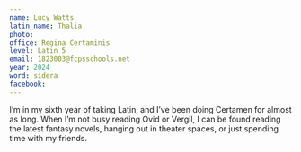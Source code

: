 ```yaml
---
name: Lucy Watts
latin_name: Thalia
photo: 
office: Regina Certaminis
level: Latin 5
email: 1823003@fcpsschools.net 
year: 2024
word: sidera
facebook: 
---
```


I’m in my sixth year of taking Latin, and I’ve been doing Certamen for almost as long. When I’m not busy reading Ovid or Vergil, I can be found reading the latest fantasy novels, hanging out in theater spaces, or just spending time with my friends.
